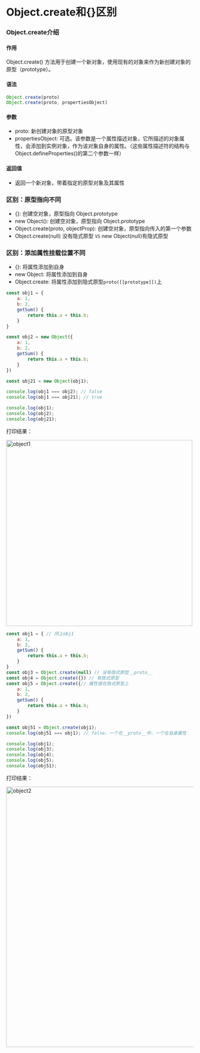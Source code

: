 
# Object.create和{}区别

### Object.create介绍
#### 作用
Object.create() 方法用于创建一个新对象，使用现有的对象来作为新创建对象的原型（prototype）。
#### 语法
``` js
Object.create(proto)
Object.create(proto, propertiesObject)
```
#### 参数
- proto: 新创建对象的原型对象
- propertiesObject: 可选。该参数是一个属性描述对象，它所描述的对象属性，会添加到实例对象，作为该对象自身的属性。（这些属性描述符的结构与Object.defineProperties()的第二个参数一样）

#### 返回值
- 返回一个新对象，带着指定的原型对象及其属性


### 区别：原型指向不同
- {}: 创建空对象，原型指向 Object.prototype
- new Object(): 创建空对象，原型指向 Object.prototype
- Object.create(proto, objectProp): 创建空对象，原型指向传入的第一个参数
- Object.create(null) 没有隐式原型  `VS`  new Object(null)有隐式原型


### 区别：添加属性挂载位置不同

- {}: 将属性添加到自身
- new Object: 将属性添加到自身
- Object.create: 将属性添加到隐式原型`proto([[prototype]])`上


``` js 
const obj1 = {
    a: 1,
    b: 2,
    getSum() {
        return this.a + this.b;
    }
}

const obj2 = new Object({
    a: 1,
    b: 2,
    getSum() {
        return this.a + this.b;
    }
})

const obj21 = new Object(obj1);

console.log(obj1 === obj2); // false
console.log(obj1 === obj21); // true

console.log(obj1);
console.log(obj2);
console.log(obj21);
```

打印结果：   

<img :src="$withBase('/assets/notes-images/codes/object1.png')" alt="object1" width="500">


``` js 
const obj1 = { // 同上obj1
    a: 1,
    b: 2,
    getSum() {
        return this.a + this.b;
    }
}
const obj3 = Object.create(null) // 没有隐式原型__proto__
const obj4 = Object.create({}) // 有隐式原型
const obj5 = Object.create({// 属性值在隐式原型上
    a: 1,
    b: 2,
    getSum() {
        return this.a + this.b;
    }
})  

const obj51 = Object.create(obj1);
console.log(obj51 === obj1); // false，一个在__proto__中，一个在自身属性

console.log(obj1);
console.log(obj3);
console.log(obj4);
console.log(obj5);
console.log(obj51);

```

打印结果：   

<img :src="$withBase('/assets/notes-images/codes/object2.png')" alt="object2" width="700">
